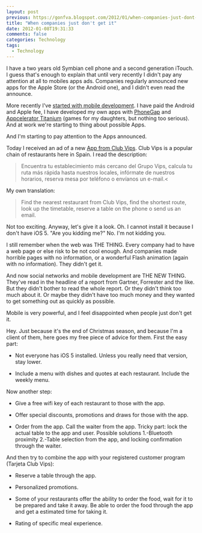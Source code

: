 ```yaml
---
layout: post
previous: https://gonfva.blogspot.com/2012/01/when-companies-just-dont-get-it.html
title: "When companies just don't get it"
date: 2012-01-08T19:31:33
comments: false
categories: Technology
tags:
  - Technology
---
```


I have a two years old Symbian cell phone and a second generation iTouch. I guess that's enough to explain that until very recently I didn't pay any attention at all to mobiles apps ads. Companies regularly announced new  apps for the Apple Store (or the Android one), and I didn't even read the announce.

More recently I've [started with mobile development](https://gonfva.blogspot.com/2011/12/my-first-mobile-application.html). I have paid the Android and Apple fee, I have developed my own apps with [PhoneGap](http://phonegap.com/) and [Appcelerator Titanium](http://www.appcelerator.com/products/titanium-mobile-application-development/) (games for my daughters, but nothing too serious). And at work we're starting to thing about possible Apps.

And I'm starting to pay attention to the Apps announced.

Today I received an ad of a new [App from Club Vips](http://itunes.apple.com/es/app/club-vips/id473552544?mt=8). Club Vips is a popular chain of restaurants here in Spain. I read the description:


> Encuentra tu establecimiento más cercano del Grupo Vips, calcula tu ruta más rápida hasta nuestros locales, infórmate de nuestros horarios, reserva mesa por teléfono o envíanos un e-mail.<

My own translation:


> Find the nearest restaurant from Club Vips, find the shortest route, look up the timetable, reserve a table on the phone o send us an email.

Not too exciting. Anyway, let's give it a look. Oh. I cannot install it because I don't have iOS 5. "Are you kidding me?" No. I'm not kidding you.


I still remember when the web was THE THING. Every company had to have a web page or else risk to be not cool enough. And companies made horrible pages with no information, or a wonderful Flash animation (again with no information). They didn't get it.


And now social networks and mobile development are THE NEW THING.  They've read in the headline of a report from Gartner, Forrester and the like. But they didn't bother to read the whole report. Or they didn't think too much about it. Or maybe they didn't have too much money and they wanted to get something out as quickly as possible.


Mobile is very powerful, and I feel disappointed when people just don't get it.


Hey. Just because it's the end of Christmas season, and because I'm a client of them, here goes my free piece of advice for them. First the easy part:



+ Not everyone has iOS 5 installed. Unless you really need that version, stay lower.

+ Include a menu with dishes and quotes at each restaurant. Include the weekly menu.

Now another step:

+ Give a free wifi key of each restaurant to those with the app.

+ Offer special discounts, promotions and draws for those with the app.

+ Order from the app. Call the waiter from the app. Tricky part: lock the actual table to the app and user. Possible solutions 1.-Bluetooth proximity 2.-Table selection from the app, and locking confirmation through the waiter.

And then try to combine the app with your registered customer program (Tarjeta Club Vips):

+ Reserve a table through the app.

+ Personalized promotions.

+ Some of your restaurants offer the ability to order the food, wait for it to be prepared and take it away. Be able to order the food through the app and get a estimated time for taking it.

+ Rating of specific meal experience.
